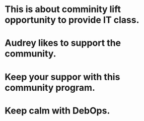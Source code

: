 # This is about comminity lift opportunity to provide IT class.
# Audrey likes to support the community.
# Keep your suppor with this community program.
# Keep calm with DebOps.

